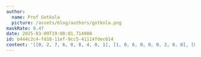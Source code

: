 ```yaml
---
author:
  name: Prof Gotkola
  picture: /assets/blog/authors/gotkola.png
maskRate: 0.47
date: 2025-03-09T19:00:01.714900
id: b444c2c4-fd18-11ef-9cc5-41114fdec614
content: '[[0, 2, 7, 6, 0, 8, 4, 0, 1], [1, 0, 6, 0, 0, 0, 2, 0, 0], [8, 5, 4, 0, 0, 1, 0, 7, 0], [3, 7, 0, 0, 0, 9, 0, 0, 0], [0, 1, 9, 0, 0, 0, 5, 6, 7], [4, 0, 0, 1, 2, 0, 8, 3, 0], [6, 0, 3, 9, 5, 2, 0, 0, 4], [0, 0, 1, 8, 7, 0, 0, 0, 6], [7, 4, 0, 3, 1, 6, 9, 0, 0]]'
---
```

